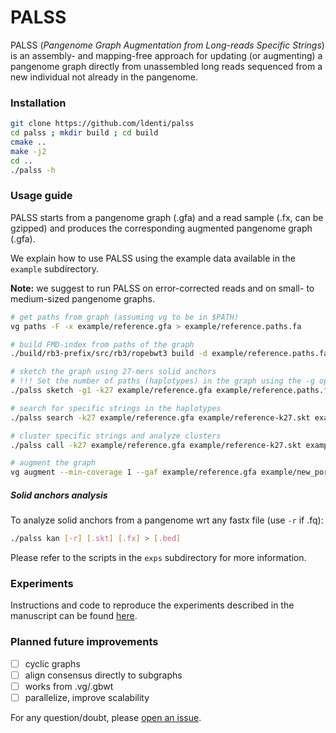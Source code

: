 # PALSS
PALSS (_Pangenome Graph Augmentation from Long-reads Specific Strings_) is an assembly- and mapping-free approach for updating (or augmenting) a pangenome graph directly from unassembled long reads sequenced from a new individual not already in the pangenome.

### Installation
``` sh
git clone https://github.com/ldenti/palss
cd palss ; mkdir build ; cd build
cmake ..
make -j2
cd ..
./palss -h
```

### Usage guide
PALSS starts from a pangenome graph (.gfa) and a read sample (.fx, can be gzipped) and produces the corresponding augmented pangenome graph (.gfa).

We explain how to use PALSS using the example data available in the `example` subdirectory.

**Note:** we suggest to run PALSS on error-corrected reads and on small- to medium-sized pangenome graphs.
``` sh
# get paths from graph (assuming vg to be in $PATH)
vg paths -F -x example/reference.gfa > example/reference.paths.fa

# build FMD-index from paths of the graph
./build/rb3-prefix/src/rb3/ropebwt3 build -d example/reference.paths.fa > example/reference.paths.fa.fmd

# sketch the graph using 27-mers solid anchors
# !!! Set the number of paths (haplotypes) in the graph using the -g option !!!
./palss sketch -g1 -k27 example/reference.gfa example/reference.paths.fa.fmd > example/reference-k27.skt

# search for specific strings in the haplotypes
./palss search -k27 example/reference.gfa example/reference-k27.skt example/reference.paths.fa.fmd example/reads.fa > example/sfs.txt

# cluster specific strings and analyze clusters
./palss call -k27 example/reference.gfa example/reference-k27.skt example/sfs.txt example/reads.fa > example/new_portions.gaf

# augment the graph
vg augment --min-coverage 1 --gaf example/reference.gfa example/new_portions.gaf > example/reference-augmented.gfa
```

##### Solid anchors analysis
To analyze solid anchors from a pangenome wrt any fastx file (use `-r` if .fq):
``` sh
./palss kan [-r] [.skt] [.fx] > [.bed]
```
Please refer to the scripts in the `exps` subdirectory for more information.

### Experiments
Instructions and code to reproduce the experiments described in the manuscript can be found [here](./exps).

### Planned future improvements
- [ ] cyclic graphs
- [ ] align consensus directly to subgraphs
- [ ] works from .vg/.gbwt
- [ ] parallelize, improve scalability

For any question/doubt, please [open an issue](https://github.com/ldenti/palss/issues/new).

